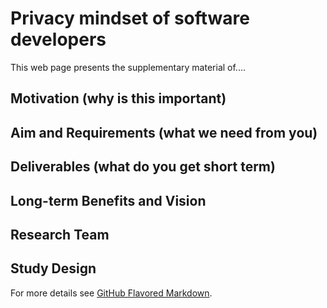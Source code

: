 # Privacy mindset of software developers

This web page presents the supplementary material of....

## Motivation (why is this important)
## Aim and Requirements (what we need from you)
## Deliverables (what do you get short term)
## Long-term Benefits and Vision
## Research Team

## Study Design 
For more details see [GitHub Flavored Markdown](https://guides.github.com/features/mastering-markdown/).
